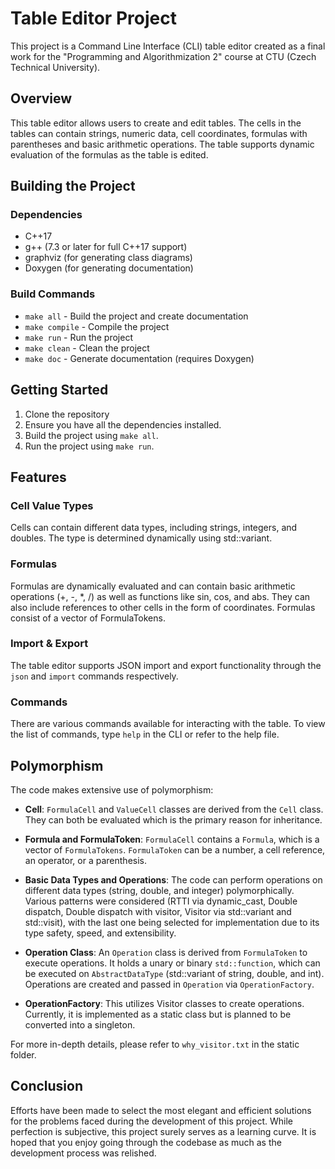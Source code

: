 # Table Editor Project

This project is a Command Line Interface (CLI) table editor created as a final work for the "Programming and Algorithmization 2" course at CTU (Czech Technical University).

## Overview

This table editor allows users to create and edit tables. The cells in the tables can contain strings, numeric data, cell coordinates, formulas with parentheses and basic arithmetic operations. The table supports dynamic evaluation of the formulas as the table is edited.

## Building the Project

### Dependencies

- C++17
- g++ (7.3 or later for full C++17 support)
- graphviz (for generating class diagrams)
- Doxygen (for generating documentation)

### Build Commands

- `make all` - Build the project and create documentation
- `make compile` - Compile the project
- `make run` - Run the project
- `make clean` - Clean the project
- `make doc` - Generate documentation (requires Doxygen)

## Getting Started

1. Clone the repository
2. Ensure you have all the dependencies installed.
3. Build the project using `make all`.
4. Run the project using `make run`.

## Features

### Cell Value Types
Cells can contain different data types, including strings, integers, and doubles. The type is determined dynamically using std::variant.

### Formulas
Formulas are dynamically evaluated and can contain basic arithmetic operations (+, -, *, /) as well as functions like sin, cos, and abs. They can also include references to other cells in the form of coordinates. Formulas consist of a vector of FormulaTokens.

### Import & Export
The table editor supports JSON import and export functionality through the `json` and `import` commands respectively.

### Commands
There are various commands available for interacting with the table. To view the list of commands, type `help` in the CLI or refer to the help file.

## Polymorphism
The code makes extensive use of polymorphism:

- **Cell**: `FormulaCell` and `ValueCell` classes are derived from the `Cell` class. They can both be evaluated which is the primary reason for inheritance.

- **Formula and FormulaToken**: `FormulaCell` contains a `Formula`, which is a vector of `FormulaTokens`. `FormulaToken` can be a number, a cell reference, an operator, or a parenthesis.

- **Basic Data Types and Operations**: The code can perform operations on different data types (string, double, and integer) polymorphically. Various patterns were considered (RTTI via dynamic_cast, Double dispatch, Double dispatch with visitor, Visitor via std::variant and std::visit), with the last one being selected for implementation due to its type safety, speed, and extensibility.

- **Operation Class**: An `Operation` class is derived from `FormulaToken` to execute operations. It holds a unary or binary `std::function`, which can be executed on `AbstractDataType` (std::variant of string, double, and int). Operations are created and passed in `Operation` via `OperationFactory`.

- **OperationFactory**: This utilizes Visitor classes to create operations. Currently, it is implemented as a static class but is planned to be converted into a singleton.

For more in-depth details, please refer to `why_visitor.txt` in the static folder.

## Conclusion

Efforts have been made to select the most elegant and efficient solutions for the problems faced during the development of this project. While perfection is subjective, this project surely serves as a learning curve. It is hoped that you enjoy going through the codebase as much as the development process was relished.


